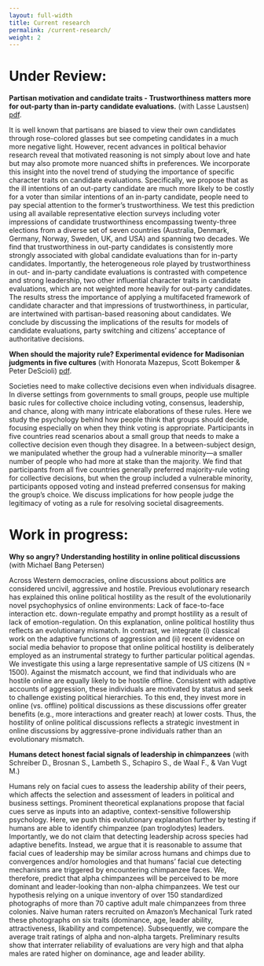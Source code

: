 ```yaml
---
layout: full-width
title: Current research
permalink: /current-research/
weight: 2
---
```




# Under Review: 

**Partisan motivation and candidate traits - Trustworthiness matters more for out-party than in-party candidate evaluations.** (with Lasse Laustsen) [pdf]({{site.baseurl}}/assets/pdf/Bor_Laustsen_web.pdf). 

It is well known that partisans are biased to view their own candidates through rose-colored glasses but see competing candidates in a much more negative light. However, recent advances in political behavior research reveal that motivated reasoning is not simply about love and hate but may also promote more nuanced shifts in preferences. We incorporate this insight into the novel trend of studying the importance of specific character traits on candidate evaluations. Specifically, we propose that as the ill intentions of an out-party candidate are much more likely to be costly for a voter than similar intentions of an in-party candidate, people need to pay special attention to the former’s trustworthiness. We test this prediction using all available representative election surveys including voter impressions of candidate trustworthiness encompassing twenty-three elections from a diverse set of seven countries (Australia, Denmark, Germany, Norway, Sweden, UK, and USA) and spanning two decades. We find that trustworthiness in out-party candidates is consistently more strongly associated with global candidate evaluations than for in-party candidates. Importantly, the heterogeneous role played by trustworthiness in out- and in-party candidate evaluations is contrasted with competence and strong leadership, two other influential character traits in candidate evaluations, which are not weighted more heavily for out-party candidates. The results stress the importance of applying a multifaceted framework of candidate character and that impressions of trustworthiness, in particular, are intertwined with partisan-based reasoning about candidates. We conclude by discussing the implications of the results for models of candidate evaluations, party switching and citizens’ acceptance of authoritative decisions.


**When should the majority rule? Experimental evidence for Madisonian judgments in five cultures** (with Honorata Mazepus, Scott Bokemper & Peter DeScioli) [pdf]({{site.baseurl}}/assets/pdf/bor_madison_web.pdf). 

Societies need to make collective decisions even when individuals disagree. In diverse settings from governments to small groups, people use multiple basic rules for collective choice including voting, consensus, leadership, and chance, along with many intricate elaborations of these rules. Here we study the psychology behind how people think that groups should decide, focusing especially on when they think voting is appropriate. Participants in five countries read scenarios about a small group that needs to make a collective decision even though they disagree. In a between-subject design, we manipulated whether the group had a vulnerable minority—a smaller number of people who had more at stake than the majority. We find that participants from all five countries generally preferred majority-rule voting for collective decisions, but when the group included a vulnerable minority, participants opposed voting and instead preferred consensus for making the group’s choice. We discuss implications for how people judge the legitimacy of voting as a rule for resolving societal disagreements. 

# Work in progress: 

**Why so angry? Understanding hostility in online political discussions** (with Michael Bang Petersen)

Across Western democracies, online discussions about politics are considered uncivil, aggressive and hostile. Previous evolutionary research has explained this online political hostility as the result of the evolutionarily novel psychophysics of online environments: Lack of face-to-face interaction etc. down-regulate empathy and prompt hostility as a result of lack of emotion-regulation. On this explanation, online political hostility thus reflects an evolutionary mismatch. In contrast, we integrate (i) classical work on the adaptive functions of aggression and (ii) recent evidence on social media behavior to propose that online political hostility is deliberately employed as an instrumental strategy to further particular political agendas. We investigate this using a large representative sample of US citizens (N = 1500). Against the mismatch account, we find that individuals who are hostile online are equally likely to be hostile offline. Consistent with adaptive accounts of aggression, these individuals are motivated by status and seek to challenge existing political hierarchies. To this end, they invest more in online (vs. offline) political discussions as these discussions offer greater benefits (e.g., more interactions and greater reach) at lower costs. Thus, the hostility of online political discussions reflects a strategic investment in online discussions by aggressive-prone individuals rather than an evolutionary mismatch.


**Humans detect honest facial signals of leadership in chimpanzees** (with Schreiber D., Brosnan S., Lambeth S., Schapiro S., de Waal F., & Van Vugt M.)

Humans rely on facial cues to assess the leadership ability of their peers, which affects the selection and assessment of leaders in political and business settings. Prominent theoretical explanations propose that facial cues serve as inputs into an adaptive, context-sensitive followership psychology. Here, we push this evolutionary explanation further by testing if humans are able to identify chimpanzee (pan troglodytes) leaders. Importantly, we do not claim that detecting leadership across species had adaptive benefits. Instead, we argue that it is reasonable to assume that facial cues of leadership may be similar across humans and chimps due to convergences and/or homologies and that humans’ facial cue detecting mechanisms are triggered by encountering chimpanzee faces. We, therefore, predict that alpha chimpanzees will be perceived to be more dominant and leader-looking than non-alpha chimpanzees. We test our hypothesis relying on a unique inventory of over 150 standardized photographs of more than 70 captive adult male chimpanzees from three colonies. Naive human raters recruited on Amazon’s Mechanical Turk rated these photographs on six traits (dominance, age, leader ability, attractiveness, likability and competence). Subsequently, we compare the average trait ratings of alpha and non-alpha targets. Preliminary results show that interrater reliability of evaluations are very high and that alpha males are rated higher on dominance, age and leader ability. 